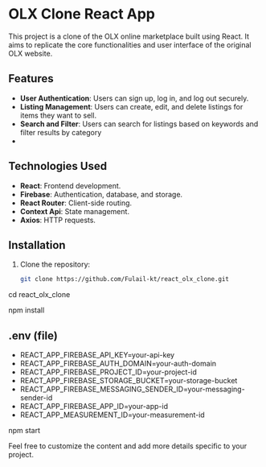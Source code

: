 # OLX Clone React App

This project is a clone of the OLX online marketplace built using React. It aims to replicate the core functionalities and user interface of the original OLX website.

## Features

- **User Authentication**: Users can sign up, log in, and log out securely.
- **Listing Management**: Users can create, edit, and delete listings for items they want to sell.
- **Search and Filter**: Users can search for listings based on keywords and filter results by category
- 
## Technologies Used

- **React**: Frontend development.
- **Firebase**: Authentication, database, and storage.
- **React Router**: Client-side routing.
- **Context Api**: State management.
- **Axios**: HTTP requests.

## Installation

1. Clone the repository:

   ```bash
   git clone https://github.com/Fulail-kt/react_olx_clone.git

cd react_olx_clone

npm install

## .env (file)

- REACT_APP_FIREBASE_API_KEY=your-api-key
- REACT_APP_FIREBASE_AUTH_DOMAIN=your-auth-domain
- REACT_APP_FIREBASE_PROJECT_ID=your-project-id
- REACT_APP_FIREBASE_STORAGE_BUCKET=your-storage-bucket
- REACT_APP_FIREBASE_MESSAGING_SENDER_ID=your-messaging-sender-id
- REACT_APP_FIREBASE_APP_ID=your-app-id
- REACT_APP_MEASUREMENT_ID=your-measurement-id


npm start

Feel free to customize the content and add more details specific to your project.

